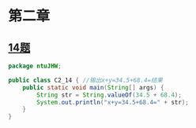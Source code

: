 # 第二章

## [14题](C2_14.java)

```java
package ntuJHW;

public class C2_14 { //输出x+y=34.5+68.4=结果
    public static void main(String[] args) {
        String str = String.valueOf(34.5 + 68.4);
        System.out.println("x+y=34.5+68.4=" + str);
    }
}
```